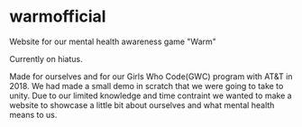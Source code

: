 # warmofficial
Website for our mental health awareness game "Warm"

Currently on hiatus.

Made for ourselves and for our Girls Who Code(GWC) program with AT&T in 2018.
We had made a small demo in scratch that we were going to take to unity. Due to our limited knowledge
and time contraint we wanted to make a website to showcase a little bit about ourselves and what mental health 
means to us. 
